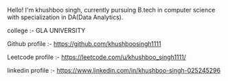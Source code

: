 Hello! I'm khushboo singh, currently pursuing B.tech in computer science with specialization in DA(Data Analytics).

college :- GLA UNIVERSITY

Github profile :- https://github.com/khushboosingh1111

Leetcode profile :- https://leetcode.com/u/khushboo_singh1111/

linkedin profile :- https://www.linkedin.com/in/khushboo-singh-025245296 
